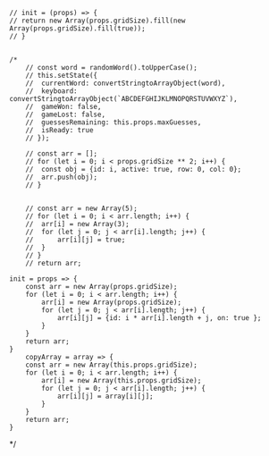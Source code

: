 
	// init = (props) => {
	// return new Array(props.gridSize).fill(new Array(props.gridSize).fill(true));
	// }

	
	/*
		// const word = randomWord().toUpperCase();
		// this.setState({
		// 	currentWord: convertStringtoArrayObject(word),
		// 	keyboard: convertStringtoArrayObject(`ABCDEFGHIJKLMNOPQRSTUVWXYZ`),
		// 	gameWon: false,
		// 	gameLost: false,
		// 	guessesRemaining: this.props.maxGuesses,
		// 	isReady: true
		// });

		// const arr = [];
		// for (let i = 0; i < props.gridSize ** 2; i++) {
		// 	const obj = {id: i, active: true, row: 0, col: 0};
		// 	arr.push(obj);
		// }


		// const arr = new Array(5);
		// for (let i = 0; i < arr.length; i++) {
		// 	arr[i] = new Array(3);
		// 	for (let j = 0; j < arr[i].length; j++) {
		// 		arr[i][j] = true;
		// 	}
		// }
		// return arr;

	init = props => {
		const arr = new Array(props.gridSize);
		for (let i = 0; i < arr.length; i++) {
			arr[i] = new Array(props.gridSize);
			for (let j = 0; j < arr[i].length; j++) {
				arr[i][j] = {id: i * arr[i].length + j, on: true };
			}
		}
		return arr;
	}
		copyArray = array => {
		const arr = new Array(this.props.gridSize);
		for (let i = 0; i < arr.length; i++) {
			arr[i] = new Array(this.props.gridSize);
			for (let j = 0; j < arr[i].length; j++) {
				arr[i][j] = array[i][j];
			}
		}
		return arr;
	}

*/


